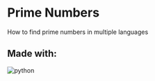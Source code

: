 # Prime Numbers

How to find prime numbers in multiple languages

## Made with:

![python](https://img.shields.io/badge/PYTHON-4B8BBE?logo=PYTHON&logoColor=fff&style=for-the-badge)
